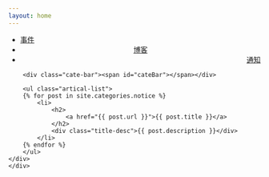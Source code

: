 ```yaml
---
layout: home
---
```


<div class="index-content project">
    <div class="section1" >
        <ul class="artical-cate">
            <li style="text-align:left"><a href="/project"><span>事件</span></a></li>
            <li style="text-align:center"><a href="/blog"><span>博客</span></a></li>
            <li class="on" style="text-align:right"><a href="/notice"><span>通知</span></a></li>
        </ul>

        <div class="cate-bar"><span id="cateBar"></span></div>

        <ul class="artical-list">
        {% for post in site.categories.notice %}
            <li>
                <h2>
                    <a href="{{ post.url }}">{{ post.title }}</a>
                </h2>
                <div class="title-desc">{{ post.description }}</div>
            </li>
        {% endfor %}
        </ul>
    </div>
    </div>
